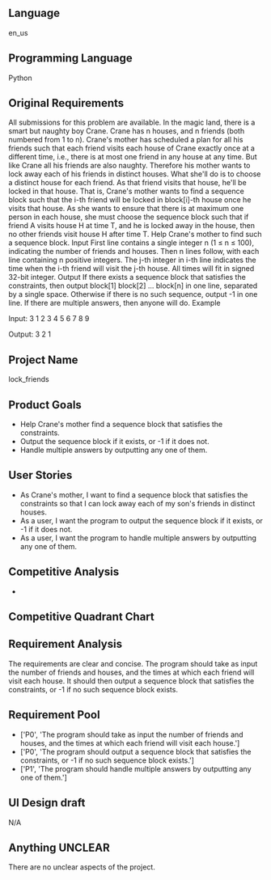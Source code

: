 ## Language

en_us

## Programming Language

Python

## Original Requirements

All submissions for this problem are available.
In the magic land, there is a smart but naughty boy Crane.
Crane has n houses, and n friends (both numbered from 1 to n).
Crane's mother has scheduled a plan for all his friends
such that each friend visits each house of Crane exactly once
at a different time, i.e.,
there is at most one friend in any house at any time.
But like Crane all his friends are also naughty.
Therefore his mother wants to lock away each of his friends in distinct houses.
What she'll do is to choose a distinct house for each friend. As that friend visits
that house, he'll be locked in that house.  That is, Crane's mother wants to find a
sequence block such that
the i-th friend will be locked in block[i]-th house
once he visits that house. As she wants to ensure that there is at maximum one
person in each house, she must choose the sequence block such
that if friend A visits house H at time T, and he is locked away in the house, then no other friends visit house H
after time T. 
Help Crane's mother to find such a sequence block. 
Input
First line contains a single integer n (1 ≤ n
≤ 100), indicating the number of friends and houses.
Then n lines follow, with each line containing n positive integers.
The j-th integer in i-th line indicates the time when the i-th friend will visit the j-th house. All times will fit in signed 32-bit integer.
Output
If there exists a sequence block that satisfies the constraints, then output block[1] block[2] ... block[n] in one line, separated by a single space.
Otherwise if there is no such sequence, output -1 in one line.
If there are multiple answers, then anyone will do.
Example

Input:
3
1 2 3
4 5 6
7 8 9

Output:
3 2 1




## Project Name

lock_friends

## Product Goals

- Help Crane's mother find a sequence block that satisfies the constraints.
- Output the sequence block if it exists, or -1 if it does not.
- Handle multiple answers by outputting any one of them.

## User Stories

- As Crane's mother, I want to find a sequence block that satisfies the constraints so that I can lock away each of my son's friends in distinct houses.
- As a user, I want the program to output the sequence block if it exists, or -1 if it does not.
- As a user, I want the program to handle multiple answers by outputting any one of them.

## Competitive Analysis

- 

## Competitive Quadrant Chart



## Requirement Analysis

The requirements are clear and concise. The program should take as input the number of friends and houses, and the times at which each friend will visit each house. It should then output a sequence block that satisfies the constraints, or -1 if no such sequence block exists.

## Requirement Pool

- ['P0', 'The program should take as input the number of friends and houses, and the times at which each friend will visit each house.']
- ['P0', 'The program should output a sequence block that satisfies the constraints, or -1 if no such sequence block exists.']
- ['P1', 'The program should handle multiple answers by outputting any one of them.']

## UI Design draft

N/A

## Anything UNCLEAR

There are no unclear aspects of the project.

